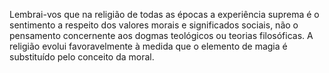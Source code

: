 ﻿Lembrai-vos que na religião de todas as épocas a experiência suprema é o sentimento a respeito dos valores morais e significados sociais, não o pensamento concernente aos dogmas teológicos ou teorias filosóficas. A religião evolui favoravelmente à medida que o elemento de magia é substituído pelo conceito da moral.